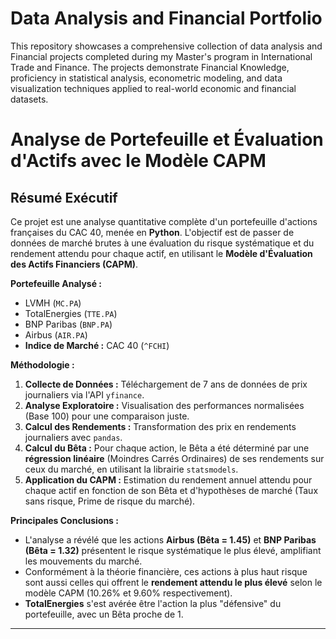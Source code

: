 # Data Analysis and Financial Portfolio
This repository showcases a comprehensive collection of data analysis and Financial projects completed during my Master's program in International Trade and Finance. The projects demonstrate Financial Knowledge, proficiency in statistical analysis, econometric modeling, and data visualization techniques applied to real-world economic and financial datasets.
# Analyse de Portefeuille et Évaluation d'Actifs avec le Modèle CAPM

## Résumé Exécutif

Ce projet est une analyse quantitative complète d'un portefeuille d'actions françaises du CAC 40, menée en **Python**. L'objectif est de passer de données de marché brutes à une évaluation du risque systématique et du rendement attendu pour chaque actif, en utilisant le **Modèle d'Évaluation des Actifs Financiers (CAPM)**.

**Portefeuille Analysé :**
*   LVMH (`MC.PA`)
*   TotalEnergies (`TTE.PA`)
*   BNP Paribas (`BNP.PA`)
*   Airbus (`AIR.PA`)
*   **Indice de Marché :** CAC 40 (`^FCHI`)

**Méthodologie :**
1.  **Collecte de Données :** Téléchargement de 7 ans de données de prix journaliers via l'API `yfinance`.
2.  **Analyse Exploratoire :** Visualisation des performances normalisées (Base 100) pour une comparaison juste.
3.  **Calcul des Rendements :** Transformation des prix en rendements journaliers avec `pandas`.
4.  **Calcul du Bêta :** Pour chaque action, le Bêta a été déterminé par une **régression linéaire** (Moindres Carrés Ordinaires) de ses rendements sur ceux du marché, en utilisant la librairie `statsmodels`.
5.  **Application du CAPM :** Estimation du rendement annuel attendu pour chaque actif en fonction de son Bêta et d'hypothèses de marché (Taux sans risque, Prime de risque du marché).

**Principales Conclusions :**
*   L'analyse a révélé que les actions **Airbus (Bêta = 1.45)** et **BNP Paribas (Bêta = 1.32)** présentent le risque systématique le plus élevé, amplifiant les mouvements du marché.
*   Conformément à la théorie financière, ces actions à plus haut risque sont aussi celles qui offrent le **rendement attendu le plus élevé** selon le modèle CAPM (10.26% et 9.60% respectivement).
*   **TotalEnergies** s'est avérée être l'action la plus "défensive" du portefeuille, avec un Bêta proche de 1.

---